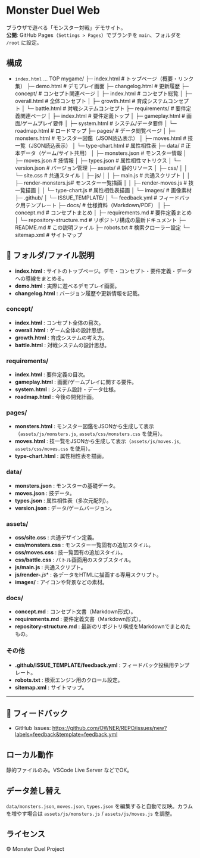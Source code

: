 # Monster Duel Web

ブラウザで遊べる「モンスター対戦」デモサイト。  
**公開**: GitHub Pages（`Settings > Pages`）でブランチを `main`、フォルダを `/root` に設定。

## 構成
- `index.html` … TOP
mygame/
├─ index.html # トップページ（概要・リンク集）
├─ demo.html # デモプレイ画面
├─ changelog.html # 更新履歴
├─ concept/ # コンセプト関連ページ
│ ├─ index.html # コンセプト総覧
│ ├─ overall.html # 全体コンセプト
│ ├─ growth.html # 育成システムコンセプト
│ └─ battle.html # 対戦システムコンセプト
├─ requirements/ # 要件定義関連ページ
│ ├─ index.html # 要件定義トップ
│ ├─ gameplay.html # 画面/ゲームプレイ要件
│ ├─ system.html # システム/データ要件
│ └─ roadmap.html # ロードマップ
├─ pages/ # データ閲覧ページ
│ ├─ monsters.html # モンスター図鑑（JSON読込表示）
│ ├─ moves.html # 技一覧（JSON読込表示）
│ └─ type-chart.html # 属性相性表
├─ data/ # 正本データ（ゲーム/サイト共用）
│ ├─ monsters.json # モンスター情報
│ ├─ moves.json # 技情報
│ ├─ types.json # 属性相性マトリクス
│ └─ version.json # バージョン管理
├─ assets/ # 静的リソース
│ ├─ css/
│ │ └─ site.css # 共通スタイル
│ ├─ js/
│ │ ├─ main.js # 共通スクリプト
│ │ ├─ render-monsters.js# モンスター一覧描画
│ │ ├─ render-moves.js # 技一覧描画
│ │ └─ type-chart.js # 属性相性表描画
│ └─ images/ # 画像素材
├─ .github/
│ └─ ISSUE_TEMPLATE/
│ └─ feedback.yml # フィードバック用テンプレート
├─ docs/ # 仕様資料（Markdown/PDF）
│ ├─ concept.md # コンセプトまとめ
│ ├─ requirements.md # 要件定義まとめ
│ └─ repository-structure.md # リポジトリ構成の最新ドキュメント
├─ README.md # この説明ファイル
├─ robots.txt # 検索クローラー設定
└─ sitemap.xml # サイトマップ

## 📑 フォルダ/ファイル説明

- **index.html** : サイトのトップページ。デモ・コンセプト・要件定義・データへの導線をまとめる。  
- **demo.html** : 実際に遊べるデモプレイ画面。  
- **changelog.html** : バージョン履歴や更新情報を記載。  

### concept/
- **index.html** : コンセプト全体の目次。  
- **overall.html** : ゲーム全体の設計思想。  
- **growth.html** : 育成システムの考え方。  
- **battle.html** : 対戦システムの設計思想。  

### requirements/
- **index.html** : 要件定義の目次。  
- **gameplay.html** : 画面/ゲームプレイに関する要件。  
- **system.html** : システム設計・データ仕様。  
- **roadmap.html** : 今後の開発計画。  

### pages/
- **monsters.html** : モンスター図鑑をJSONから生成して表示（`assets/js/monsters.js`, `assets/css/monsters.css` を使用）。  
- **moves.html** : 技一覧をJSONから生成して表示（`assets/js/moves.js`, `assets/css/moves.css` を使用）。  
- **type-chart.html** : 属性相性表を描画。  

### data/
- **monsters.json** : モンスターの基礎データ。  
- **moves.json** : 技データ。  
- **types.json** : 属性相性表（多次元配列）。  
- **version.json** : データ/ゲームバージョン。  

### assets/
- **css/site.css** : 共通デザイン定義。  
- **css/monsters.css** : モンスター一覧固有の追加スタイル。  
- **css/moves.css** : 技一覧固有の追加スタイル。  
- **css/battle.css** : バトル画面用のスタブスタイル。  
- **js/main.js** : 共通スクリプト。  
- **js/render-***.js** : 各データをHTMLに描画する専用スクリプト。  
- **images/** : アイコンや背景などの素材。  

### docs/
- **concept.md** : コンセプト文書（Markdown形式）。  
- **requirements.md** : 要件定義文書（Markdown形式）。  
- **repository-structure.md** : 最新のリポジトリ構成をMarkdownでまとめたもの。  

### その他
- **.github/ISSUE_TEMPLATE/feedback.yml** : フィードバック投稿用テンプレート。  
- **robots.txt** : 検索エンジン用のクロール設定。  
- **sitemap.xml** : サイトマップ。  

---

## 📨 フィードバック
- GitHub Issues: https://github.com/OWNER/REPO/issues/new?labels=feedback&template=feedback.yml

## ローカル動作
静的ファイルのみ。VSCode Live Server などでOK。

## データ差し替え
`data/monsters.json`, `moves.json`, `types.json` を編集すると自動で反映。カラムを増やす場合は `assets/js/monsters.js` / `assets/js/moves.js` を調整。

## ライセンス
© Monster Duel Project

